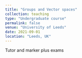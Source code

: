 ```yaml
---
title: "Groups and Vector spaces"
collection: teaching
type: "Undergraduate course"
permalink: false
venue: "University of Leeds"
date: 2021-09-01
location: "Leeds, UK"
---
```


Tutor and marker plus exams
